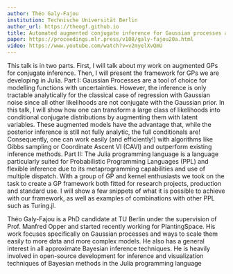 ```yaml
---
author: Théo Galy-Fajou
institution: Technische Universität Berlin
author_url: https://theogf.github.io
title: Automated augmented conjugate inference for Gaussian processes and a Julia perspective on Gaussian Processes
paper: https://proceedings.mlr.press/v108/galy-fajou20a.html
video: https://www.youtube.com/watch?v=v2myelXvQmU
---
```


This talk is in two parts. First, I will talk about my work on augmented GPs for conjugate inference. Then, I will present the framework for GPs we are developing in Julia.
Part I: Gaussian Processes are a tool of choice for modelling functions with uncertainties. However, the inference is only tractable analytically for the classical case of regression with Gaussian noise since all other likelihoods are not conjugate with the Gaussian prior. In this talk, I will show how one can transform a large class of likelihoods into conditional conjugate distributions by augmenting them with latent variables. These augmented models have the advantage that, while the posterior inference is still not fully analytic, the full conditionals are! Consequently, one can work easily (and efficiently!) with algorithms like Gibbs sampling or Coordinate Ascent VI (CAVI) and outperform existing inference methods.
Part II: The Julia programming language is a language particularly suited for Probabilistic Programming Languages (PPL) and flexible inference due to its metaprogramming capabilities and use of multiple dispatch.
With a group of GP and kernel enthusiasts we took on the task to create a GP framework both fitted for research projects, production and standard use.
I will show a few snippets of what it is possible to achieve with our framework, as well as examples of combinations with other PPL such as Turing.jl.

Théo Galy-Fajou is a PhD candidate at TU Berlin under the supervision of Prof. Manfred Opper and started recently working for PlantingSpace. His work focuses specifically on Gaussian processes and ways to scale them easily to more data and more complex models. He also has a general interest in all approximate Bayesian inference techniques. He is heavily involved in open-source development for inference and visualization techniques of Bayesian methods in the Julia programming language